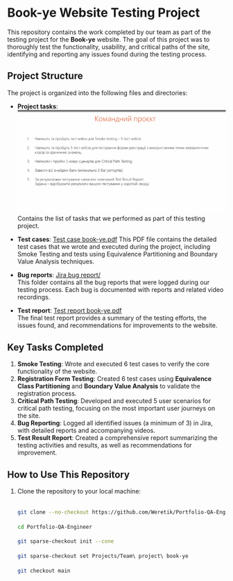 # Book-ye Website Testing Project

This repository contains the work completed by our team as part of the testing project for the **Book-ye** website. The goal of this project was to thoroughly test the functionality, usability, and critical paths of the site, identifying and reporting any issues found during the testing process.

## Project Structure

The project is organized into the following files and directories:

- **Project tasks**: ![Project tasks](Project%20tasks.png)  
  Contains the list of tasks that we performed as part of this testing project.

- **Test cases**: [Test case book-ye.pdf](Test%20case%20book-ye.pdf) 
  This PDF file contains the detailed test cases that we wrote and executed during the project, including Smoke Testing and tests using Equivalence Partitioning and Boundary Value Analysis techniques.

- **Bug reports**: [Jira bug report/](Jira%20bug%20report/)  
  This folder contains all the bug reports that were logged during our testing process. Each bug is documented with reports and related video recordings.

- **Test report**: [Test report book-ye.pdf](Test%20report%20book-ye.pdf)  
  The final test report provides a summary of the testing efforts, the issues found, and recommendations for improvements to the website.

## Key Tasks Completed

1. **Smoke Testing**: Wrote and executed 6 test cases to verify the core functionality of the website.
2. **Registration Form Testing**: Created 6 test cases using **Equivalence Class Partitioning** and **Boundary Value Analysis** to validate the registration process.
3. **Critical Path Testing**: Developed and executed 5 user scenarios for critical path testing, focusing on the most important user journeys on the site.
4. **Bug Reporting**: Logged all identified issues (a minimum of 3) in Jira, with detailed reports and accompanying videos.
5. **Test Result Report**: Created a comprehensive report summarizing the testing activities and results, as well as recommendations for improvement.

## How to Use This Repository

1. Clone the repository to your local machine:
   ```bash

   git clone --no-checkout https://github.com/Weretik/Portfolio-QA-Engineer.git

   cd Portfolio-QA-Engineer

   git sparse-checkout init --cone

   git sparse-checkout set Projects/Team\ project\ book-ye

   git checkout main
